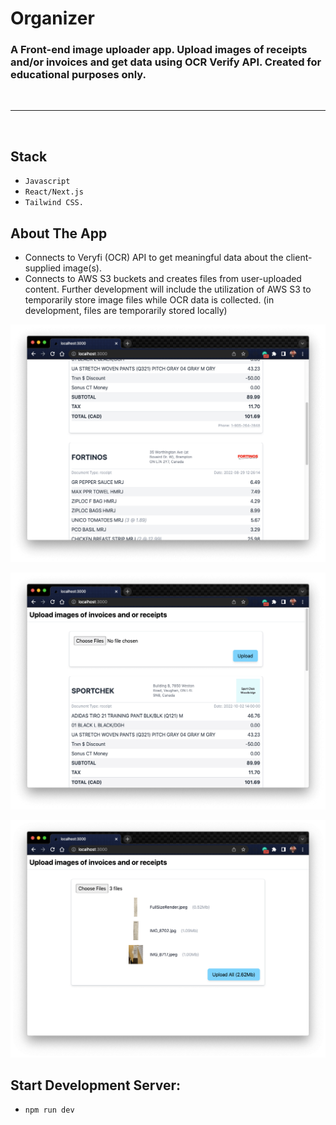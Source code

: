 # Organizer

### A Front-end image uploader app. Upload images of receipts and/or invoices and get data using OCR Verify API. Created for educational purposes only.

<br/>

---

<br/> 

## Stack
- `Javascript`
- `React/Next.js`
- `Tailwind CSS.`

## About The App
- Connects to Veryfi (OCR) API to get meaningful data about the client-supplied image(s).
- Connects to AWS S3 buckets and creates files from user-uploaded content. Further development will include the utilization of AWS S3 to temporarily store image files while OCR data is collected. (in development, files are temporarily stored locally)

<!-- Media -->
![image](https://github.com/Dmancuso1/organizer/blob/main/public/image%20uploader%202.png?raw=true)

![image](https://github.com/Dmancuso1/organizer/blob/main/public/image%20uploader%201.png?raw=true)

![image](https://github.com/Dmancuso1/organizer/blob/main/public/image%20uploader.png?raw=true)





## Start Development Server:
- `npm run dev`


